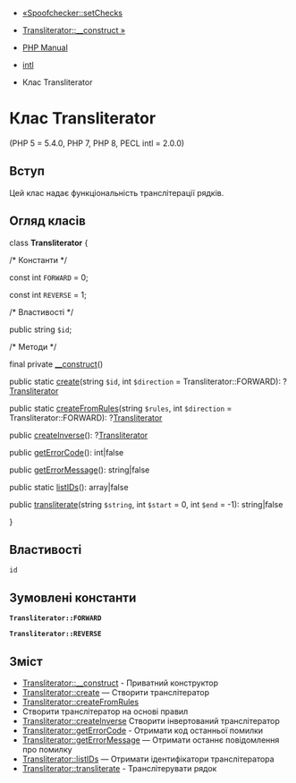 - [«Spoofchecker::setChecks](spoofchecker.setchecks.md)
- [Transliterator::\_\_construct »](transliterator.construct.md)

- [PHP Manual](index.md)
- [intl](book.intl.md)
- Клас Transliterator

# Клас Transliterator

(PHP 5 = 5.4.0, PHP 7, PHP 8, PECL intl = 2.0.0)

## Вступ

Цей клас надає функціональність транслітерації рядків.

## Огляд класів

class **Transliterator** {

/\* Константи \*/

const int `FORWARD` = 0;

const int `REVERSE` = 1;

/\* Властивості \*/

public string `$id`;

/\* Методи \*/

final private [\_\_construct](transliterator.construct.md)()

public static [create](transliterator.create.md)(string `$id`, int
`$direction` = Transliterator::FORWARD):
?[Transliterator](class.transliterator.md)

public static
[createFromRules](transliterator.createfromrules.md)(string `$rules`,
int `$direction` = Transliterator::FORWARD):
?[Transliterator](class.transliterator.md)

public [createInverse](transliterator.createinverse.md)():
?[Transliterator](class.transliterator.md)

public [getErrorCode](transliterator.geterrorcode.md)(): int\|false

public [getErrorMessage](transliterator.geterrormessage.md)():
string\|false

public static [listIDs](transliterator.listids.md)(): array\|false

public [transliterate](transliterator.transliterate.md)(string
`$string`, int `$start` = 0, int `$end` = -1): string\|false

}

## Властивості

`id`

## Зумовлені константи

**`Transliterator::FORWARD`**

**`Transliterator::REVERSE`**

## Зміст

- [Transliterator::\_\_construct](transliterator.construct.md) -
Приватний конструктор
- [Transliterator::create](transliterator.create.md) — Створити
транслітератор
- [Transliterator::createFromRules](transliterator.createfromrules.md)
- Створити транслітератор на основі правил
- [Transliterator::createInverse](transliterator.createinverse.md)
Створити інвертований транслітератор
- [Transliterator::getErrorCode](transliterator.geterrorcode.md) -
Отримати код останньої помилки
- [Transliterator::getErrorMessage](transliterator.geterrormessage.md)
— Отримати останнє повідомлення про помилку
- [Transliterator::listIDs](transliterator.listids.md) — Отримати
ідентифікатори транслітератора
- [Transliterator::transliterate](transliterator.transliterate.md) -
Транслітерувати рядок

